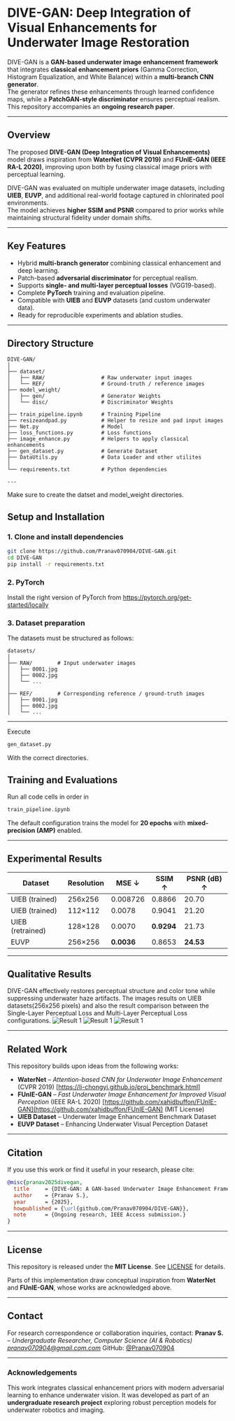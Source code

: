 #  DIVE-GAN: Deep Integration of Visual Enhancements for Underwater Image Restoration

DIVE-GAN is a **GAN-based underwater image enhancement framework** that integrates **classical enhancement priors** (Gamma Correction, Histogram Equalization, and White Balance) within a **multi-branch CNN generator**.  
The generator refines these enhancements through learned confidence maps, while a **PatchGAN-style discriminator** ensures perceptual realism.  
This repository accompanies an **ongoing research paper**.

---

##  Overview

The proposed **DIVE-GAN (Deep Integration of Visual Enhancements)** model draws inspiration from **WaterNet (CVPR 2019)** and **FUnIE-GAN (IEEE RA-L 2020)**, improving upon both by fusing classical image priors with perceptual learning.

DIVE-GAN was evaluated on multiple underwater image datasets, including **UIEB**, **EUVP**, and additional real-world footage captured in chlorinated pool environments.  
The model achieves **higher SSIM and PSNR** compared to prior works while maintaining structural fidelity under domain shifts.

---

##  Key Features
- Hybrid **multi-branch generator** combining classical enhancement and deep learning.
- Patch-based **adversarial discriminator** for perceptual realism.
- Supports **single- and multi-layer perceptual losses** (VGG19-based).
- Complete **PyTorch** training and evaluation pipeline.
- Compatible with **UIEB** and **EUVP** datasets (and custom underwater data).
- Ready for reproducible experiments and ablation studies.

---

##  Directory Structure
```
DIVE-GAN/
│
├── dataset/
│   ├── RAW/                  # Raw underwater input images
│   └── REF/                  # Ground-truth / reference images
├── model_weight/
│   ├── gen/                  # Generator Weights
│   └── disc/                 # Discriminator Weights
│
├── train_pipeline.ipynb      # Training Pipeline
├── resizeandpad.py           # Helper to resize and pad input images 
├── Net.py                    # Model
├── loss_functions.py         # Loss functions
├── image_enhance.py          # Helpers to apply classical enhancements
├── gen_dataset.py            # Generate Dataset
├── DataUtils.py              # Data Loader and other utilites
│
└── requirements.txt          # Python dependencies

---
```

Make sure to create the datset and model_weight directories.

##  Setup and Installation

### 1. Clone and install dependencies
```bash
git clone https://github.com/Pranav070904/DIVE-GAN.git
cd DIVE-GAN
pip install -r requirements.txt
```

### 2. PyTorch
Install the right version of PyTorch from https://pytorch.org/get-started/locally

### 3. Dataset preparation

The datasets must be structured as follows:
```
datasets/
│
├── RAW/        # Input underwater images
│   ├── 0001.jpg
│   ├── 0002.jpg
│   └── ...
│
├── REF/        # Corresponding reference / ground-truth images
│   ├── 0001.jpg
│   ├── 0002.jpg
│   └── ...
```
---

Execute 
``` bash 
gen_dataset.py
```
With the correct directories.

##  Training and Evaluations

Run all code cells in order in 
```bash
train_pipeline.ipynb
```
The default configuration trains the model for **20 epochs** with **mixed-precision (AMP)** enabled.

---

##  Experimental Results

| Dataset          | Resolution | MSE ↓      | SSIM ↑     | PSNR (dB) ↑ |
| ---------------- | ---------- | ---------- | ---------- | ----------- |
| UIEB (trained)   | 256x256    | 0.008726   | 0.8866   | 20.70       |
| UIEB (trained)   | 112×112    | 0.0078     | 0.9041     | 21.20       |
| UIEB (retrained) | 128×128    | 0.0070     | **0.9294** | 21.73       |
| EUVP             | 256×256    | **0.0036** | 0.8653     | **24.53**   |

---

##  Qualitative Results

DIVE-GAN effectively restores perceptual structure and color tone while suppressing underwater haze artifacts.
The images results on UIEB datasets(256x256 pixels) and also the result comparison between the Single-Layer Perceptual Loss and Multi-Layer Perceptual Loss configurations.
![Result 1](Figures/red_haze1.png)
![Result 1](Figures/red_haze2.png)
![Result 1](Figures/red_haze3.png)

---

##  Related Work

This repository builds upon ideas from the following works:

* **WaterNet** – *Attention-based CNN for Underwater Image Enhancement* (CVPR 2019)
  [https://li-chongyi.github.io/proj_benchmark.html]
* **FUnIE-GAN** – *Fast Underwater Image Enhancement for Improved Visual Perception* (IEEE RA-L 2020)
  [https://github.com/xahidbuffon/FUnIE-GAN](https://github.com/xahidbuffon/FUnIE-GAN) (MIT License)
* **UIEB Dataset** – Underwater Image Enhancement Benchmark Dataset
* **EUVP Dataset** – Enhancing Underwater Visual Perception Dataset

---

##  Citation

If you use this work or find it useful in your research, please cite:
```bibtex
@misc{pranav2025divegan,
  title     = {DIVE-GAN: A GAN-based Underwater Image Enhancement Framework Integrating Classical Priors and Perceptual Loss},
  author    = {Pranav S.},
  year      = {2025},
  howpublished = {\url{github.com/Pranav070904/DIVE-GAN}},
  note      = {Ongoing research, IEEE Access submission.}
}
```

---

##  License

This repository is released under the **MIT License**.
See [LICENSE](LICENSE) for details.

Parts of this implementation draw conceptual inspiration from **WaterNet** and **FUnIE-GAN**, whose works are acknowledged above.

---

##  Contact

For research correspondence or collaboration inquiries, contact:
**Pranav S.** – *Undergraduate Researcher, Computer Science (AI & Robotics)*
 *[pranav070904@gmail.com.com](mailto:pranav070904@gmail.com)*
GitHub: [@Pranav070904](https://github.com/Pranav070904)

---

###  Acknowledgements

This work integrates classical enhancement priors with modern adversarial learning to enhance underwater vision.
It was developed as part of an **undergraduate research project** exploring robust perception models for underwater robotics and imaging.